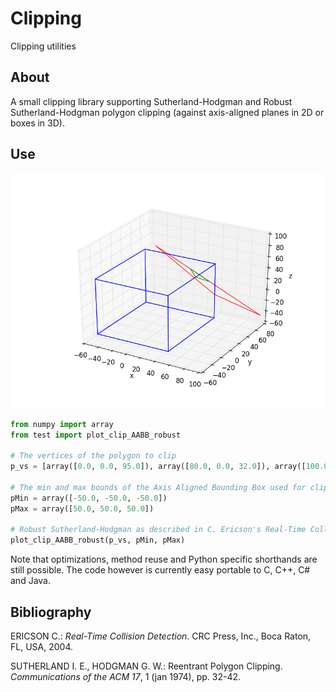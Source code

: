 # Clipping
Clipping utilities

## About
A small clipping library supporting Sutherland-Hodgman and Robust Sutherland-Hodgman polygon clipping (against axis-aligned planes in 2D or boxes in 3D).

## Use
<p align="center"><img src="res/Example.png" ></p>

```python
from numpy import array
from test import plot_clip_AABB_robust

# The vertices of the polygon to clip
p_vs = [array([0.0, 0.0, 95.0]), array([80.0, 0.0, 32.0]), array([100.0, 75.0, -45.0])]

# The min and max bounds of the Axis Aligned Bounding Box used for clipping
pMin = array([-50.0, -50.0, -50.0])
pMax = array([50.0, 50.0, 50.0])

# Robust Sutherland-Hodgman as described in C. Ericson's Real-Time Collision Detection with my own addition of ensuring no duplicate vertices
plot_clip_AABB_robust(p_vs, pMin, pMax)
```

Note that optimizations, method reuse and Python specific shorthands are still possible. The code however is currently easy portable to C, C++, C# and Java.

## Bibliography
ERICSON C.: *Real-Time Collision Detection*. CRC Press, Inc., Boca Raton, FL, USA, 2004.

SUTHERLAND I. E., HODGMAN G. W.: Reentrant Polygon Clipping. *Communications of the ACM 17*, 1 (jan 1974), pp. 32-42.
